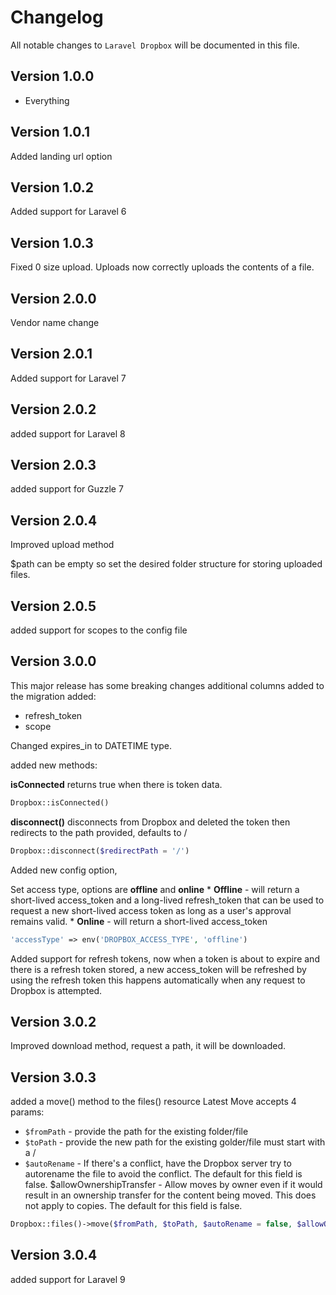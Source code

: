 # Changelog

All notable changes to `Laravel Dropbox` will be documented in this file.

## Version 1.0.0

- Everything

## Version 1.0.1

Added landing url option

## Version 1.0.2

Added support for Laravel 6

## Version 1.0.3

Fixed 0 size upload. Uploads now correctly uploads the contents of a file.

## Version 2.0.0

Vendor name change

## Version 2.0.1

Added support for Laravel 7

## Version 2.0.2

added support for Laravel 8

## Version 2.0.3

added support for Guzzle 7

## Version 2.0.4

Improved upload method

$path can be empty so set the desired folder structure for storing uploaded files.

## Version 2.0.5

added support for scopes to the config file

## Version 3.0.0

This major release has some breaking changes additional columns added to the migration added:
* refresh_token
* scope

Changed expires_in to DATETIME type.

added new methods:

**isConnected** returns true when there is token data.

```php
Dropbox::isConnected()
```

**disconnect()** disconnects from Dropbox and deleted the token then redirects to the path provided, defaults to /

```php
Dropbox::disconnect($redirectPath = '/')
```

Added new config option, 

Set access type, options are **offline** and **online**
     * **Offline** - will return a short-lived access_token and a long-lived refresh_token that can be used to request a new short-lived access token as long as a user's approval remains valid.
     * **Online** - will return a short-lived access_token 

```php
'accessType' => env('DROPBOX_ACCESS_TYPE', 'offline')
```

Added support for refresh tokens, now when a token is about to expire and there is a refresh token stored, a new access_token will be refreshed by using the refresh token this happens automatically when any request to Dropbox is attempted.

## Version 3.0.2 

Improved download method, request a path, it will be downloaded.

## Version 3.0.3

added a move() method to the files() resource Latest
Move accepts 4 params:

- `$fromPath` - provide the path for the existing folder/file
- `$toPath` - provide the new path for the existing golder/file must start with a /
- `$autoRename` - If there's a conflict, have the Dropbox server try to autorename the file to avoid the conflict. The default for this field is false.
$allowOwnershipTransfer - Allow moves by owner even if it would result in an ownership transfer for the content being moved. This does not apply to copies. The default for this field is false.

```php
Dropbox::files()->move($fromPath, $toPath, $autoRename = false, $allowOwnershipTransfer = false); 
```

## Version 3.0.4

added support for Laravel 9
